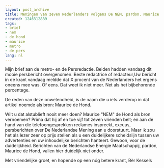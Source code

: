 ```yaml
---
layout: post_archive
title: Meningen van zeven Nederlanders volgens De NEM, pardon, Maurice de Hond.
created: 1246312889
tags:
- brief
- nem
- de hond
- maurice
- metro
- de pers
lang: nl
---
```

Mijn brief aan de metro- en de Persredactie. Beiden hadden vandaag dit mooie persbericht overgenomen. Beste redactrice of redacteur,Uw bericht in de krant vandaag meldde dat X procent van de Nederlanders het ergens oneens mee was. Of eens. Dat weet ik niet meer. Net als het bijbehorende percentage.

De reden van deze onwetendheid, is de naam die u iets verderop in dat artikel noemde als bron: Maurice de Hond.

Wilt u dat alstublieft nooit meer doen? Maurice "NEM" de Hond als bron vernoemen? Prima dat hij af en toe vijf tot zeven vrienden belt; en aan de hand van die telefoongesprekken reclames inspreekt, excuus, persberichten over De Nederlandse Mening aan u doorstuurt. Maar ik zou het als lezer zeer op prijs stellen als u een duidelijkere scheidslijn tussen uw advertenties en uw inhoudelijke berichten hanteert. Gewoon, voor de duidelijkheid. Berichten van de Nederlandse Energie Maatschappij, pardon, Maurice de Hond, vallen hier duidelijk niet onder.

Met vriendelijke groet, en hopende op een nóg betere krant, Bèr Kessels
